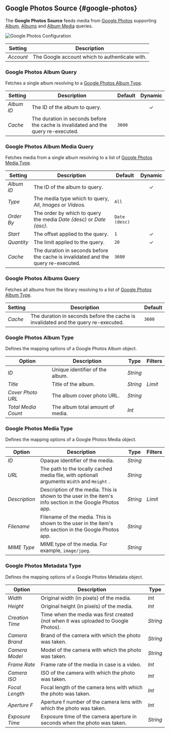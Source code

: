 ## Google Photos Source {#google-photos}

<div class="tm-resource-icon">
    <!--@include: @essentials-for-yootheme-pro/assets/brands/google-photos.svg-->
</div>

The **Google Photos Source** feeds media from [Google Photos](https://photos.google.com/) supporting [Album](#google-photos-album-query), [Albums](#google-photos-albums-query) and [Album Media](#google-photos-album-media-query) queries.

<!--@include: ./common-provider-settings.md-->

![Google Photos Configuration](./assets/providers/google-photos-config.webp)

| Setting | Description |
| --- | --- |
| *Account* | The Google account which to authenticate with. |

### Google Photos Album Query

Fetches a single album resolving to a [Google Photos Album Type](#google-photos-album-type).

| Setting | Description | Default | Dynamic |
| --- | --- | --- | :---: |
| *Album ID* | The ID of the album to query. | | &#x2713; |
| *Cache* | The duration in seconds before the cache is invalidated and the query re-executed. | `3600` |

### Google Photos Album Media Query

Fetches media from a single album resolving to a list of [Google Photos Media Type](#google-photos-media-type).

| Setting | Description | Default | Dynamic |
| --- | --- | --- | :---: |
| *Album ID* | The ID of the album to query. | | &#x2713; |
| *Type* | The media type which to query, _All_, _Images_ or _Videos_. | `All` |
| *Order By* | The order by which to query the media _Date (desc)_ or _Date (asc)_. | `Date (desc)` |
| *Start* | The offset applied to the query. | `1` | &#x2713; |
| *Quantity* | The limit applied to the query. | `20` | &#x2713; |
| *Cache* | The duration in seconds before the cache is invalidated and the query re-executed. | `3600` |

### Google Photos Albums Query

Fetches all albums from the library resolving to a list of [Google Photos Album Type](#google-photos-album-type).

| Setting | Description | Default |
| --- | --- | --- |
| *Cache* | The duration in seconds before the cache is invalidated and the query re-executed. | `3600` |

### Google Photos Album Type

Defines the mapping options of a Google Photos Album object.

| Option | Description | Type | Filters |
| --- | --- | --- | --- |
| *ID* | Unique identifier of the album. | *String* |
| *Title* | Title of the album. | *String* | *Limit* |
| *Cover Photo URL* | The album cover photo URL. | *String* |
| *Total Media Count* | The album total amount of media. | *Int* |

### Google Photos Media Type

Defines the mapping options of a Google Photos Media object.

| Option | Description | Type | Filters |
| --- | --- | --- | --- |
| *ID* | Opaque identifier of the media. | *String* |
| *URL* | The path to the locally cached media file, with optionall arguments `Width` and `Height` . | *String* |
| *Description* | Description of the media. This is shown to the user in the item's info section in the Google Photos app. | *String* | *Limit* |
| *Filename* | Filename of the media. This is shown to the user in the item's info section in the Google Photos app. | *String* |
| *MIME Type* | MIME type of the media. For example, `image/jpeg`. | *String* |

### Google Photos Metadata Type

Defines the mapping options of a Google Photos Metadata object.

| Option | Description | Type |
| --- | --- | --- |
| *Width* | Original width (in pixels) of the media. | *Int* |
| *Height* | Original height (in pixels) of the media. | *Int* |
| *Creation Time* | Time when the media was first created (not when it was uploaded to Google Photos). | *String* |
| *Camera Brand* | Brand of the camera with which the photo was taken. | *String* |
| *Camera Model* | Model of the camera with which the photo was taken. | *String* |
| *Frame Rate* | Frame rate of the media in case is a video. | *Int* |
| *Camera ISO* | ISO of the camera with which the photo was taken. | *Int* |
| *Focal Length* | Focal length of the camera lens with which the photo was taken. | *Int* |
| *Aperture F* | Aperture f number of the camera lens with which the photo was taken. | *Int* |
| *Exposure Time* | Exposure time of the camera aperture in seconds when the photo was taken. | *String* |
